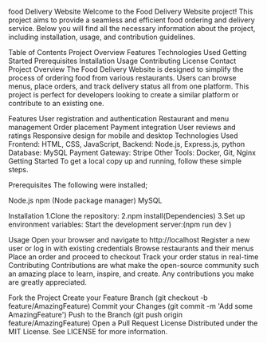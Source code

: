 
food Delivery Website
Welcome to the Food Delivery Website project! This project aims to provide a seamless and efficient food ordering and delivery service. Below you will find all the necessary information about the project, including installation, usage, and contribution guidelines.

Table of Contents
Project Overview
Features
Technologies Used
Getting Started
Prerequisites
Installation
Usage
Contributing
License
Contact
Project Overview
The Food Delivery Website is designed to simplify the process of ordering food from various restaurants. Users can browse menus, place orders, and track delivery status all from one platform. This project is perfect for developers looking to create a similar platform or contribute to an existing one.

Features
User registration and authentication
Restaurant and menu management
Order placement
Payment integration
User reviews and ratings
Responsive design for mobile and desktop
Technologies Used
Frontend: HTML, CSS, JavaScript,
Backend: Node.js, Express.js, python
Database: MySQL
Payment Gateway: Stripe
Other Tools: Docker, Git, Nginx
Getting Started
To get a local copy up and running, follow these simple steps.

Prerequisites
The following were installed;

Node.js
npm (Node package manager)
MySQL

Installation
1.Clone the repository:
2.npm install(Dependencies)
3.Set up environment variables:
Start the development server:(npm run dev
)

Usage
Open your browser and navigate to http://localhost
Register a new user or log in with existing credentials
Browse restaurants and their menus
Place an order and proceed to checkout
Track your order status in real-time
Contributing
Contributions are what make the open-source community such an amazing place to learn, inspire, and create. Any contributions you make are greatly appreciated.

Fork the Project
Create your Feature Branch (git checkout -b feature/AmazingFeature)
Commit your Changes (git commit -m 'Add some AmazingFeature')
Push to the Branch (git push origin feature/AmazingFeature)
Open a Pull Request
License
Distributed under the MIT License. See LICENSE for more information.


